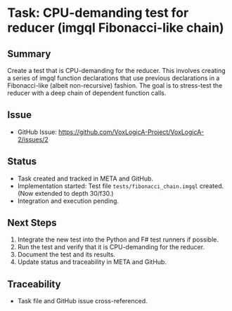 # Task: CPU-demanding test for reducer (imgql Fibonacci-like chain)

## Summary

Create a test that is CPU-demanding for the reducer. This involves creating a series of imgql function declarations that use previous declarations in a Fibonacci-like (albeit non-recursive) fashion. The goal is to stress-test the reducer with a deep chain of dependent function calls.

## Issue

- GitHub Issue: https://github.com/VoxLogicA-Project/VoxLogicA-2/issues/2

## Status

- Task created and tracked in META and GitHub.
- Implementation started: Test file `tests/fibonacci_chain.imgql` created. (Now extended to depth 30/f30.)
- Integration and execution pending.

## Next Steps

1. Integrate the new test into the Python and F# test runners if possible.
2. Run the test and verify that it is CPU-demanding for the reducer.
3. Document the test and its results.
4. Update status and traceability in META and GitHub.

## Traceability

- Task file and GitHub issue cross-referenced.
